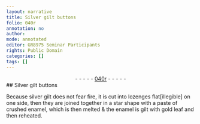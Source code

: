 ```yaml
---
layout: narrative
title: Silver gilt buttons
folio: 040r
annotation: no
author:
mode: annotated
editor: GR8975 Seminar Participants
rights: Public Domain
categories: []
tags: []
---
```


 <div class="folio" align="center">- - - - - <a href="hhttp://gallica.bnf.fr/ark:/12148/btv1b10500001g/f85.image" target="_blank">040r</a> - - - - - </div> 
## Silver gilt buttons

 
Because silver gilt does not fear fire, it is cut into lozenges flat[illegible] on one side, then they are joined together in a star shape with a paste of crushed enamel, which is then melted & the enamel is gilt with gold leaf and then reheated.
 